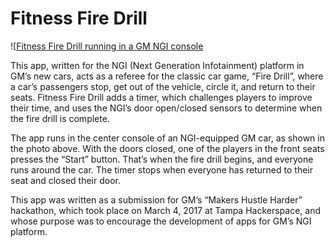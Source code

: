 # Fitness Fire Drill

![[Fitness Fire Drill running in a GM NGI console](http://www.globalnerdy.com/wordpress/wp-content/uploads/2017/03/fitness-fire-drill-in-dash.jpg)

This app, written for the NGI (Next Generation Infotainment) platform in GM’s new cars, acts as a referee for the classic car game, “Fire Drill”, where a car’s passengers stop, get out of the vehicle, circle it, and return to their seats. Fitness Fire Drill adds a timer, which challenges players to improve their time, and uses the NGI’s door open/closed sensors to determine when the fire drill is complete.

The app runs in the center console of an NGI-equipped GM car, as shown in the photo above. With the doors closed, one of the players in the front seats presses the “Start” button. That’s when the fire drill begins, and everyone runs around the car. The timer stops when everyone has returned to their seat and closed their door.

This app was written as a submission for GM’s “Makers Hustle Harder” hackathon, which took place on March 4, 2017 at Tampa Hackerspace, and whose purpose was to encourage the development of apps for GM’s NGI platform.
